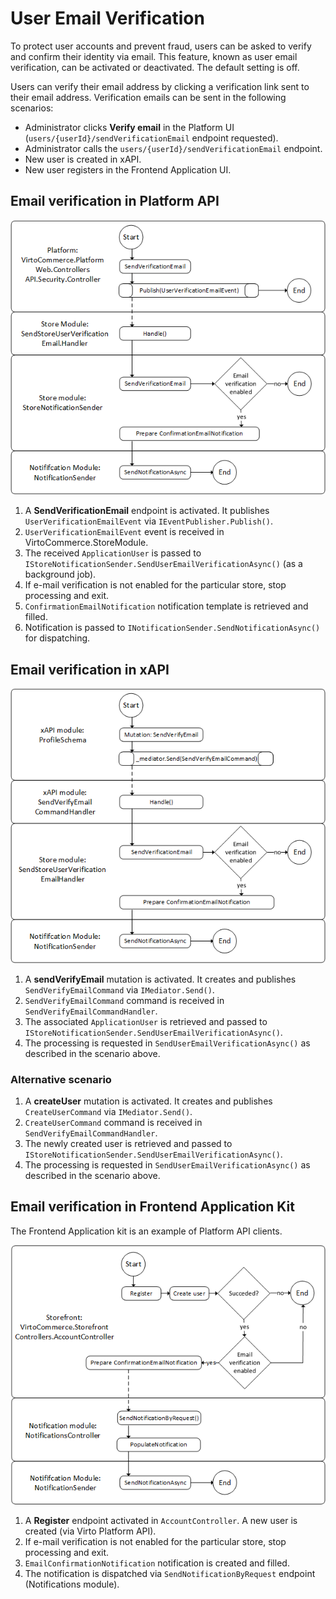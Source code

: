 # User Email Verification

To protect user accounts and prevent fraud, users can be asked to verify and confirm their identity via email. This feature, known as user email verification, can be activated or deactivated. The default setting is off.

Users can verify their email address by clicking a verification link sent to their email address. Verification emails can be sent in the following scenarios:

* Administrator clicks **Verify email** in the Platform UI (`users/{userId}/sendVerificationEmail` endpoint requested).
* Administrator calls the `users/{userId}/sendVerificationEmail` endpoint.
* New user is created in xAPI.
* New user registers in the Frontend Application UI.

## Email verification in Platform API

![Email verification in Platform](media/email-verification.png)

1. A **SendVerificationEmail** endpoint is activated. It publishes `UserVerificationEmailEvent` via `IEventPublisher.Publish()`.
1. `UserVerificationEmailEvent` event is received in VirtoCommerce.StoreModule.
1. The received `ApplicationUser` is passed to `IStoreNotificationSender.SendUserEmailVerificationAsync()` (as a background job).
1. If e-mail verification is not enabled for the particular store, stop processing and exit.
1. `ConfirmationEmailNotification` notification template is retrieved and filled.
1. Notification is passed to `INotificationSender.SendNotificationAsync()` for dispatching.

## Email verification in xAPI

![Email verification in xAPI](media/email-verification-1.png)

1. A **sendVerifyEmail** mutation is activated. It creates and publishes `SendVerifyEmailCommand` via `IMediator.Send()`.
1. `SendVerifyEmailCommand` command is received in `SendVerifyEmailCommandHandler`.
1. The associated `ApplicationUser` is retrieved and passed to `IStoreNotificationSender.SendUserEmailVerificationAsync()`.
1. The processing is requested in `SendUserEmailVerificationAsync()` as described in the scenario above.

### Alternative scenario

1. A **createUser** mutation is activated. It creates and publishes `CreateUserCommand` via `IMediator.Send()`.
1. `CreateUserCommand` command is received in `SendVerifyEmailCommandHandler`.
1. The newly created user is retrieved and passed to `IStoreNotificationSender.SendUserEmailVerificationAsync()`.
1. The processing is requested in `SendUserEmailVerificationAsync()` as described in the scenario above.


## Email verification in Frontend Application Kit

The Frontend Application kit is an example of Platform API clients.

![Email verification in Storefront](media/email-verification-2.png)

1. A **Register** endpoint activated in `AccountController`. A new user is created (via Virto Platform API).
1. If e-mail verification is not enabled for the particular store, stop processing and exit.
1. `EmailConfirmationNotification` notification is created and filled.
1. The notification is dispatched via `SendNotificationByRequest` endpoint (Notifications module).

